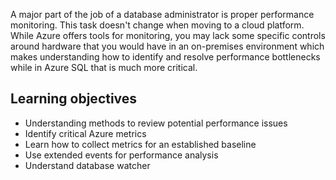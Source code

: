 A major part of the job of a database administrator is proper performance monitoring. This task doesn't change when moving to a cloud platform. While Azure offers tools for monitoring, you may lack some specific controls around hardware that you would have in an on-premises environment which makes understanding how to identify and resolve performance bottlenecks while in Azure SQL that is much more critical.

## Learning objectives

- Understanding methods to review potential performance issues
- Identify critical Azure metrics
- Learn how to collect metrics for an established baseline
- Use extended events for performance analysis
- Understand database watcher
